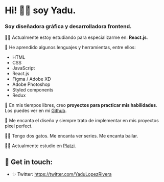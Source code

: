 # Hi! 👋🏼 soy Yadu. 

###  Soy diseñadora gráfica y desarrolladora frontend. 


💪🏼 Actualmente estoy estudiando para especializarme en: **React.js**.

🥇 He aprendido algunos lenguajes y herramientas, entre ellos: 
* HTML
* CSS
* JavaScript
* React.js
* Figma / Adobe XD
* Adobe Photoshop
* Styled components
* Redux

💖 En mis tiempos libres, creo **proyectos para practicar mis habilidades**.
 Los puedes ver en mi [Github](https://github.com/yadurani). 
 
🌸 Me encanta el diseño y siempre trato de implementar en mis proyectos pixel perfect.

👩😺 Tengo dos gatos. Me encanta ver series. Me encanta bailar.

🎉✨ Actualmente estudio en [Platzi](https://platzi.com).

## 💛 Get in touch: 
* ✨ Twitter: https://twitter.com/YaduLopezRivera

<!--
**yadurani/yadurani** is a ✨ _special_ ✨ repository because its `README.md` (this file) appears on your GitHub profile.
-->
